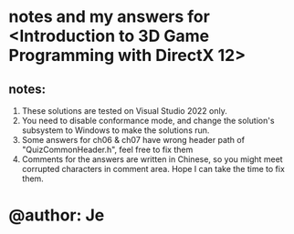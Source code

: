 # notes and my answers for <Introduction to 3D Game Programming with DirectX 12>

## notes:
1. These solutions are tested on Visual Studio 2022 only.
2. You need to disable conformance mode, and change the solution's subsystem to Windows to make the solutions run.
3. Some answers for ch06 & ch07 have wrong header path of "QuizCommonHeader.h", feel free to fix them
4. Comments for the answers are written in Chinese, so you might meet corrupted characters in comment area. Hope I can take the time to fix them.

# @author: Je
